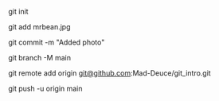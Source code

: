 git init

git add mrbean.jpg 

git commit -m "Added photo"

git branch -M main

git remote add origin git@github.com:Mad-Deuce/git_intro.git

git push -u origin main
